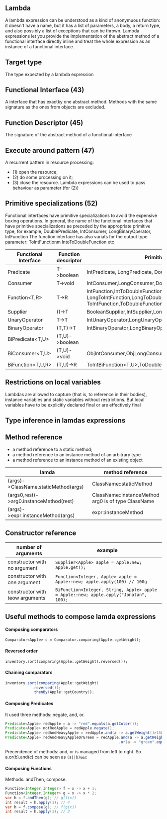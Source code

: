 Lambda
-----------------------
A lambda expression can be understood as a kind of anonymuous function: it doesn't have a name, but it has a list of parameters, a body, a return type, and also possibly a list of exceptions that can be thrown.
Lambda expressions let you provide the implementation of the abstract method of a functional interface directly inline and treat the whole expression as an instance of a functional interface.

Target type
-----------------------
The type expected by a lambda expression

Functional Interface (43)
-----------------------
A interface that has exactky one abstract method. 
Methods with the same signature as the ones from objects are excluded.

Function Descriptor (45)
-----------------------
The signature of the abstract method of a functional interface

Execute around pattern (47)
-----------------------
A recurrent pattern in resource processing: 
- (1) open the resource;
- (2) do some processing on it;
- (3) close the resource.
Lambda expressions can be used to pass behaviour as parameter (for (2))

Primitive specializations (52)
-----------------------
Functional interfaces have primitive specializations to avoid the 
expensive boxing operations.
In general, the name of the functional interfaces that have primitive
specializations ae preceded by the appropriate primitive type, 
for example, DoublePredicate, IntConsumer, LongBinaryOperator, IntFunction 
The function interface has also variats for the output type parameter:
ToIntFunction<T>m IntoToDoubleFunction etc

|Functional Interface|Function descriptor|Primitive specialization|
| ------------- | ------------- | ------------- |
|Predicate<T>|T->boolean|IntPredicate, LongPredicate, DoublePredicate|
|Consumer<T>|T->void|IntConsumer,LongConsumer,DoubleConsumer|
|Function<T,R>|T->R|IntFunction<R>,IntToDoubleFunction,IntToLongFunction,LongFunction<R>,<br>LongToIntFunction,LongToDoubleFunction,DoubleFunction<R>,<br>ToIntFunction<R>,ToDoubleFunction<R>, ToLongFunction<R>|
|Supplier<T>|()->T|BooleanSupplier,IntSupplier,LongSupplier,DoubleSupplier|
|UnaryOperator<T>|T->T|IntUnaryOperator,LongUnaryOperator,DoubleBinaryOperator|
|BinaryOperator|(T,T)->T|IntBinaryOperator,LongBinaryOperator,DoubleBinaryOperator|
|BiPredicate<T,U>|(T,U)->boolean|
|BiConsumer<T,U>|(T,U)->void|ObjIntConsumer<T>,ObjLongConsumer<T>,ObjDoubleConsumer<T>|
|BiFunction<T,U,R>|(T,U)->R|ToIntBiFunction<T,U>,ToDoubleBiFunction<T,U>,ToLongBiFunction<T,U>|

Restrictions on local variables
-----------------------
Lambdas are allowed to capture (that is, to reference in their bodies), instance variables and static
variables without restrictions. But local variables have to be explicitly declared final or are effectively final

Type inference in lamdas expressions
-----------------------

Method reference
-----------------------
- a method reference to a static method;
- a method reference to an instance method of an arbitrary type
- a method reference to an instance method of an existing object

|lamda|method reference|
| ------------- | ------------- |
|(args)->ClassName.staticMethod(args)|ClassName::staticMethod|
|(args0,rest)->arg0.instanceMethod(rest)|ClassName::instanceMethod<br>arg0 is of type ClassName|
|(args)->expr.instanceMethod(args)|expr::instanceMethod|

Constructor reference
-----------------------
|number of arguments|example|
| ------------- | ------------- |
|constructor with no argument| `Supplier<Apple> apple = Apple:new; apple.get();`|
|constructor with one argument| `Function<Integer, Apple> apple = Apple::new; apple.apply(100) // 100g`|
|constructor with teow arguments|`BiFunction<Integer, String, Apple> apple = Apple::new; apple.apply("Jonatan", 100);`|
  
Useful methods to compose lamda expressions
-----------------------
#### Composing comparators
`Comparator<Apple> c = Comparator.comparing(Apple::getWeight);`
#### Reversed order
`inventory.sort(comparing(Apple::getWeight).reversed());`
#### Chaining comparators
```java
inventory.sort(comparing(Apple::getWeight)
            .reversed());
            .thenBy(Apple::getCountry));
```
#### Composing Predicates
It used three methods: negate, and, or.
```java
Predicate<Apple> redApple = a -> "red".equals(a.getColor());
Predicate<Apple> notRedApple = redApple.negate();
Predicate<Apple> redAndHeavyApple = redApple.and(a -> a.getWeight()>150);
Predicate<Apple> redAndHeavyAppleOrGreen = redApple.and(a -> a.getWeight()>150)
                                                   .or(a -> "green".equals(a.getColor());
```
Precendence of methods: and, or is managed from left to right.
So a.or(b).and(c) can be seen as `(a||b)&&c`
#### Composing Functions
Methods: andThen, compose.
```java
Function<Integer,Integer> f = x -> x + 1;
Function<Integer,Integer> g = x -> x * 2;
var h = f.andThen(g); // g(f(x))
int result = h.apply(1); // 4
var h = f.compose(g); // f(g(x))
int result = h.apply(1); // 3
```











